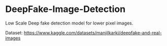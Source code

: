 # DeepFake-Image-Detection
Low Scale Deep fake detection model for lower pixel images.



Dataset:
https://www.kaggle.com/datasets/manjilkarki/deepfake-and-real-images

